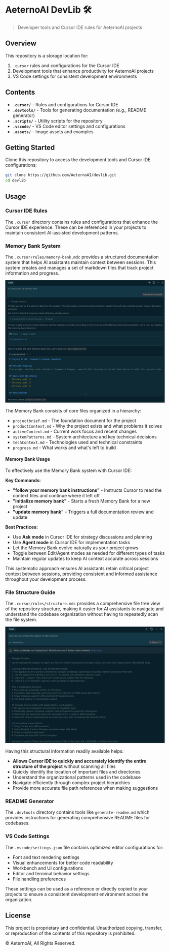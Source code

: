 # AeternoAI DevLib 🛠️

> Developer tools and Cursor IDE rules for AeternoAI projects

## Overview

This repository is a storage location for:
1. `.cursor` rules and configurations for the Cursor IDE
2. Development tools that enhance productivity for AeternoAI projects
3. VS Code settings for consistent development environments

## Contents

- **`.cursor/`** - Rules and configurations for Cursor IDE
- **`.devtools/`** - Tools for generating documentation (e.g., README generator)
- **`.scripts/`** - Utility scripts for the repository
- **`.vscode/`** - VS Code editor settings and configurations
- **`.assets/`** - Image assets and examples

## Getting Started

Clone this repository to access the development tools and Cursor IDE configurations:

```bash
git clone https://github.com/AeternoAI/devlib.git
cd devlib
```

## Usage

### Cursor IDE Rules

The `.cursor` directory contains rules and configurations that enhance the Cursor IDE experience. These can be referenced in your projects to maintain consistent AI-assisted development patterns.

### Memory Bank System

The `.cursor/rules/memory-bank.mdc` provides a structured documentation system that helps AI assistants maintain context between sessions. This system creates and manages a set of markdown files that track project information and progress.

![Memory Bank Example](./.assets/memory-bank-example.png)

The Memory Bank consists of core files organized in a hierarchy:
- `projectbrief.md` - The foundation document for the project
- `productContext.md` - Why the project exists and what problems it solves
- `activeContext.md` - Current work focus and recent changes
- `systemPatterns.md` - System architecture and key technical decisions
- `techContext.md` - Technologies used and technical constraints
- `progress.md` - What works and what's left to build

#### Memory Bank Usage

To effectively use the Memory Bank system with Cursor IDE:

**Key Commands:**
- **"follow your memory bank instructions"** - Instructs Cursor to read the context files and continue where it left off
- **"initialize memory bank"** - Starts a fresh Memory Bank for a new project
- **"update memory bank"** - Triggers a full documentation review and update

**Best Practices:**
- Use **Ask mode** in Cursor IDE for strategy discussions and planning
- Use **Agent mode** in Cursor IDE for implementation tasks
- Let the Memory Bank evolve naturally as your project grows
- Toggle between Edit/Agent modes as needed for different types of tasks
- Maintain regular updates to keep AI context accurate across sessions

This systematic approach ensures AI assistants retain critical project context between sessions, providing consistent and informed assistance throughout your development process.

### File Structure Guide

The `.cursor/rules/structure.mdc` provides a comprehensive file tree view of the repository structure, making it easier for AI assistants to navigate and understand the codebase organization without having to repeatedly scan the file system.

![Structure Example](./.assets/structure-example.png)

Having this structural information readily available helps:
- **Allows Cursor IDE to quickly and accurately identify the entire structure of the project** without scanning all files
- Quickly identify the location of important files and directories
- Understand the organizational patterns used in the codebase
- Navigate efficiently through complex project hierarchies
- Provide more accurate file path references when making suggestions

### README Generator

The `.devtools` directory contains tools like `generate-readme.md` which provides instructions for generating comprehensive README files for codebases.

### VS Code Settings

The `.vscode/settings.json` file contains optimized editor configurations for:
- Font and text rendering settings
- Visual enhancements for better code readability
- Workbench and UI configurations
- Editor and terminal behavior settings
- File handling preferences

These settings can be used as a reference or directly copied to your projects to ensure a consistent development environment across the organization.

## License

This project is proprietary and confidential. Unauthorized copying, transfer, or reproduction of the contents of this repository is prohibited.

© AeternoAI, All Rights Reserved.
